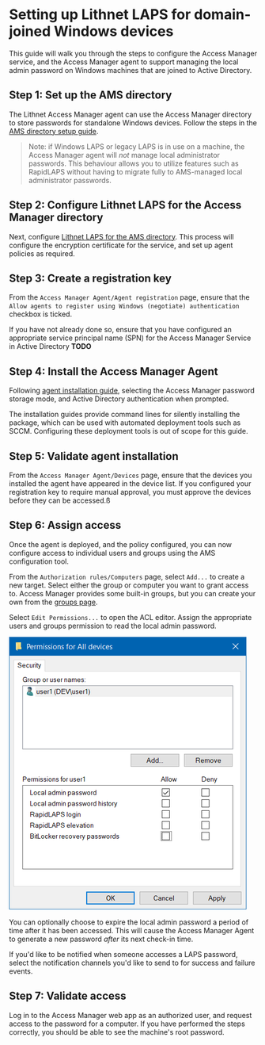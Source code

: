 # Setting up Lithnet LAPS for domain-joined Windows devices

This guide will walk you through the steps to configure the Access Manager service, and the Access Manager agent to support managing the local admin password on Windows machines that are joined to Active Directory.

## Step 1: Set up the AMS directory

The Lithnet Access Manager agent can use the Access Manager directory to store passwords for standalone Windows devices. Follow the steps in the [AMS directory setup guide](setting-up-the-ams-directory.md).

> Note: if Windows LAPS or legacy LAPS is in use on a machine, the Access Manager agent will *not* manage local administrator passwords. This behaviour allows you to utilize features such as RapidLAPS without having to migrate fully to AMS-managed local administrator passwords.

## Step 2: Configure Lithnet LAPS for the Access Manager directory

Next, configure [Lithnet LAPS for the AMS directory](configuring-lithnet-laps-for-the-ams-directory.md). This process will configure the encryption certificate for the service, and set up  agent policies as required.

## Step 3: Create a registration key

From the `Access Manager Agent/Agent registration` page, ensure that the `Allow agents to register using Windows (negotiate) authentication` checkbox is ticked.

If you have not already done so, ensure that you have configured an appropriate service principal name (SPN) for the Access Manager Service in Active Directory __TODO__

## Step 4: Install the Access Manager Agent

Following [agent installation guide](../../../../installation/installing-the-access-manager-agent/installing-the-access-manager-agent-windows.md), selecting the Access Manager password storage mode, and Active Directory authentication when prompted.

The installation guides provide command lines for silently installing the package, which can be used with automated deployment tools such as SCCM. Configuring these deployment tools is out of scope for this guide.

## Step 5: Validate agent installation

From the `Access Manager Agent/Devices` page, ensure that the devices you installed the agent have appeared in the device list. If you configured your registration key to require manual approval, you must approve the devices before they can be accessed.ß

## Step 6: Assign access

Once the agent is deployed, and the policy configured, you can now configure access to individual users and groups using the AMS configuration tool.

From the `Authorization rules/Computers` page, select `Add...` to create a new target. Select either the group or computer you want to grant access to. Access Manager provides some built-in groups, but you can create your own from the [groups page](../../../../help-and-support/app-pages/access-manager-directory-groups-page.md).

Select `Edit Permissions...` to open the ACL editor. Assign the appropriate users and groups permission to read the local admin password.

![](../../../../images/ui-page-authz-editsecurity-laps-only.png)

You can optionally choose to expire the local admin password a period of time after it has been accessed. This will cause the Access Manager Agent to generate a new password _after_ its next check-in time.

If you'd like to be notified when someone accesses a LAPS password, select the notification channels you'd like to send to for success and failure events.

## Step 7: Validate access

Log in to the Access Manager web app as an authorized user, and request access to the password for a computer. If you have performed the steps correctly, you should be able to see the machine's root password.
